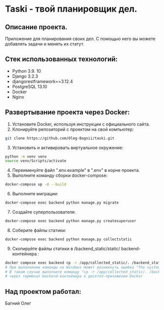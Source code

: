 # Taski - твой планировщик дел.
## Описание проекта.
Приложение для планирования своих дел. С помощью него вы можете добавлять задачи и менять их статут.
## Стек использованных технологий:
- Python 3.9. 10
- Django 3.2.3
- djangorestframework==3.12.4
- PostgreSQL 13.10
- Docker
- Nginx
## Развертывание проекта через Docker:
1. Установите Docker, используя инструкции с официального сайта.
2. Клонируйте репозиторий с проектом на свой компьютер:
```sh
git clone https://github.com/Oleg-Bagnii/taski.git
```
3. Установить и активировать виртуальное окружение:
```sh
python -m venv venv
source venv/Scripts/activate
```
4. Переименуйте файл ".env.example" в ".env" в корне проекта.
5. Выполните команду сборки docker-compose:
```sh
docker-compose up -d --build
```
6. Выполните миграции:
```sh
docker-compose exec backend python manage.py migrate
```
7. Создайте суперпользователя:
```sh
docker-compose exec backend python manage.py createsuperuser
```
8. Соберите файлы статики:
```sh
docker-compose exec backend python manage.py collectstatic
```
9. Скопируйте файлы статики в /backend_static/static/ backend-контейнера :
```sh
docker compose exec backend cp -r /app/collected_static/. /backend_static/static/
# При выполнении команды на Windows может возникнуть ошибка "The system cannot find the file specified"
# В таком случае выполните команду "cp -r /app/collected_static/. /backend_static/static/"
# через терменал backend-контейнера в десктоп-приложении Docker
```
## Над проектом работал:
Багний Олег
